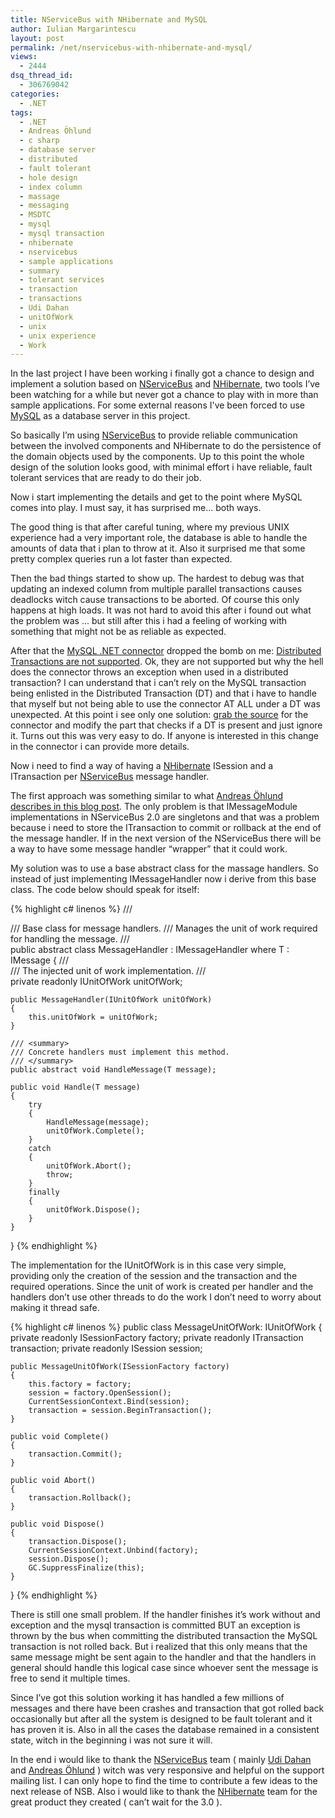 ```yaml
---
title: NServiceBus with NHibernate and MySQL
author: Iulian Margarintescu
layout: post
permalink: /net/nservicebus-with-nhibernate-and-mysql/
views:
  - 2444
dsq_thread_id:
  - 306769042
categories:
  - .NET
tags:
  - .NET
  - Andreas Öhlund
  - c sharp
  - database server
  - distributed
  - fault tolerant
  - hole design
  - index column
  - massage
  - messaging
  - MSDTC
  - mysql
  - mysql transaction
  - nhibernate
  - nservicebus
  - sample applications
  - summary
  - tolerant services
  - transaction
  - transactions
  - Udi Dahan
  - unitOfWork
  - unix
  - unix experience
  - Work
---
```

In the last project I have been working i finally got a chance to design and implement a solution based on [NServiceBus][1] and [NHibernate][2], two tools I’ve been watching for a while but never got a chance to play with in more than sample applications. For some external reasons I've been forced to use [MySQL][3] as a database server in this project.

So basically I’m using [NServiceBus][1] to provide reliable communication between the involved components and NHibernate to do the persistence of the domain objects used by the components. Up to this point the whole design of the solution looks good, with minimal effort i have reliable, fault tolerant services that are ready to do their job.

Now i start implementing the details and get to the point where MySQL comes into play. I must say, it has surprised me... both ways.

The good thing is that after careful tuning, where my previous UNIX experience had a very important role, the database is able to handle the amounts of data that i plan to throw at it. Also it surprised me that some pretty complex queries run a lot faster than expected.

Then the bad things started to show up. The hardest to debug was that updating an indexed column from multiple parallel transactions causes deadlocks witch cause transactions to be aborted. Of course this only happens at high loads. It was not hard to avoid this after i found out what the problem was ... but still after this i had a feeling of working with something that might not be as reliable as expected.

After that the [MySQL .NET connector][4] dropped the bomb on me: [Distributed Transactions are not supported][5]. Ok, they are not supported but why the hell does the connector throws an exception when used in a distributed transaction? I can understand that i can’t rely on the MySQL transaction being enlisted in the Distributed Transaction (DT) and that i have to handle that myself but not being able to use the connector AT ALL under a DT was unexpected. At this point i see only one solution: [grab the source][6] for the connector and modify the part that checks if a DT is present and just ignore it. Turns out this was very easy to do. If anyone is interested in this change in the connector i can provide more details.

Now i need to find a way of having a [NHibernate][7] ISession and a ITransaction per [NServiceBus][1] message handler.

The first approach was something similar to what [Andreas Öhlund describes in this blog post][8]. The only problem is that IMessageModule implementations in NServiceBus 2.0 are singletons and that was a problem because i need to store the ITransaction to commit or rollback at the end of the message handler. If in the next version of the NServiceBus there will be a way to have some message handler “wrapper” that it could work.

My solution was to use a base abstract class for the massage handlers. So instead of just implementing IMessageHandler<T> now i derive from this base class. The code below should speak for itself:

{% highlight c# linenos %}
/// <summary>
/// Base class for message handlers.
/// Manages the unit of work required for handling the message.
/// </summary>
public abstract class MessageHandler<T> : IMessageHandler<T>
          where T : IMessage
{
    /// <summary>
    /// The injected unit of work implementation.
    /// </summary>
    private readonly IUnitOfWork unitOfWork;

    public MessageHandler(IUnitOfWork unitOfWork)
    {
        this.unitOfWork = unitOfWork;
    }

    /// <summary>
    /// Concrete handlers must implement this method.
    /// </summary>
    public abstract void HandleMessage(T message);

    public void Handle(T message)
    {
        try
        {
            HandleMessage(message);
            unitOfWork.Complete();
        }
        catch
        {
            unitOfWork.Abort();
            throw;
        }
        finally
        {
            unitOfWork.Dispose();
        }
    }
}
{% endhighlight %}

The implementation for the IUnitOfWork is in this case very simple, providing only the creation of the session and the transaction and the required operations. Since the unit of work is created per handler and the handlers don’t use other threads to do the work I don’t need to worry about making it thread safe.

{% highlight c# linenos %}
public class MessageUnitOfWork: IUnitOfWork
{
    private readonly ISessionFactory factory;
    private readonly ITransaction transaction;
    private readonly ISession session;

    public MessageUnitOfWork(ISessionFactory factory)
    {
        this.factory = factory;
        session = factory.OpenSession();
        CurrentSessionContext.Bind(session);
        transaction = session.BeginTransaction();
    }

    public void Complete()
    {
        transaction.Commit();
    }

    public void Abort()
    {
        transaction.Rollback();
    }

    public void Dispose()
    {
        transaction.Dispose();
        CurrentSessionContext.Unbind(factory);
        session.Dispose();
        GC.SuppressFinalize(this);
    }
}
{% endhighlight %}

There is still one small problem. If the handler finishes it’s work without and exception and the mysql transaction is committed BUT an exception is thrown by the bus when committing the distributed transaction the MySQL transaction is not rolled back. But i realized that this only means that the same message might be sent again to the handler and that the handlers in general should handle this logical case since whoever sent the message is free to send it multiple times.

Since I’ve got this solution working it has handled a few millions of messages and there have been crashes and transaction that got rolled back occasionally but after all the system is designed to be fault tolerant and it has proven it is. Also in all the cases the database remained in a consistent state, witch in the beginning i was not sure it will.

In the end i would like to thank the [NServiceBus][9] team ( mainly [Udi Dahan][10] and [Andreas Öhlund][11] ) witch was very responsive and helpful on the support mailing list. I can only hope to find the time to contribute a few ideas to the next release of NSB. Also i would like to thank the [NHibernate][7] team for the great product they created ( can’t wait for the 3.0 ).

 [1]: http://nservicebus.com/ "NServiceBus"
 [2]: http://nhforge.org/ "NHibernate"
 [3]: http://www.mysql.com/
 [4]: http://dev.mysql.com/downloads/connector/net/ "MySQL .NET connector"
 [5]: http://bugs.mysql.com/bug.php?id=37283 "Distributed Transactions bug"
 [6]: http://bazaar.launchpad.net/~mysql-clr-team/connectornet/6.2/files
 [7]: http://nhforge.org
 [8]: http://andreasohlund.blogspot.com/2010/02/nhibernate-session-management-in.html "Andreas Öhlund - Nhibernate Session Management"
 [9]: http://nservicebus.com/Community.aspx "NServiceBus Community"
 [10]: http://www.udidahan.com/ "Udi Dahan"
 [11]: http://andreasohlund.blogspot.com "Andreas Öhlund blog"